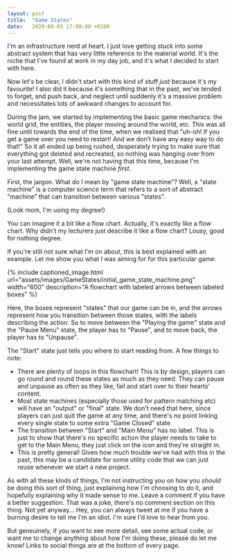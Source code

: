 ```yaml
---
layout: post
title:  "Game States"
date:   2020-08-03 17:00:00 +0100
---
```


I'm an infrastructure nerd at heart. I just love getting stuck into some abstract system that has very little reference to the material world. It's the niche that I've found at work in my day job, and it's what I decided to start with here.

Now let's be clear, I didn't start with this kind of stuff *just* because it's my favourite! I also did it because it's something that in the past, we've tended to forget, and push back, and neglect until suddenly it's a massive problem and necessitates lots of awkward changes to account for.

During the jam, we started by implementing the basic game mechanics: the world grid, the entities, the player moving around the world, etc. This was all fine until towards the end of the time, when we realised that "uh-oh! If you get a game over you need to restart! And we don't have any easy way to do that!" So it all ended up being rushed, desperately trying to make sure that everything got deleted and recreated, so nothing was hanging over from your last attempt. Well, we're not having that this time, because I'm implementing the game state machine *first*.

First, the jargon. What do I mean by "game state machine"? Well, a "state machine" is a computer science term that refers to a sort of abstract "machine" that can transition between various "states".

(Look mom, I'm using my degree!) 

You can imagine it a bit like a flow chart. Actually, it's exactly like a flow chart. Why didn't my lecturers just describe it like a flow chart? Lousy, good for nothing degree.

If you're still not sure what I'm on about, this is best explained with an example. Let me show you what I was aiming for for this particular game:

{% include captioned_image.html url="assets/images/GameStates/initial_game_state_machine.png" width="600" description="A flowchart with labeled arrows between labeled boxes" %}

Here, the boxes represent "states" that our game can be in, and the arrows represent how you transition between those states, with the labels describing the action. So to move between the "Playing the game" state and the "Pause Menu" state, the player has to "Pause", and to move back, the player has to "Unpause".

The "Start" state just tells you where to start reading from. A few things to note: 
* There are plenty of loops in this flowchart! This is by design, players can go round and round these states as much as they need. They can pause and unpause as often as they like, fail and start over to their hearts' content.
* Most state machines (especially those used for pattern matching etc) will have an "output" or "final" state. We don't need that here, since players can just quit the game at any time, and there's no point linking every single state to some extra "Game Closed" state
* The transition between "Start" and "Main Menu" has no label. This is just to show that there's no specific action the player needs to take to get to the Main Menu, they just click on the icon and they're straight in.
* This is pretty general! Given how much trouble we've had with this in the past, this may be a candidate for some utility code that we can just reuse whenever we start a new project.

As with all these kinds of things, I'm not instructing you on how you *should* be doing this sort of thing, just explaining how I'm choosing to do it, and hopefully explaining why it made sense to me. Leave a comment if you have a better suggestion. That was a joke, there's no comment section on this thing. Not yet anyway... Hey, you can always tweet at me if you have a burning desire to tell me I'm an idiot. I'm sure I'd love to hear from you.

But geneuinely, if you want to see more detail, see some actual code, or want me to change anything about how I'm doing these, please do let me know! Links to social things are at the bottom of every page.
